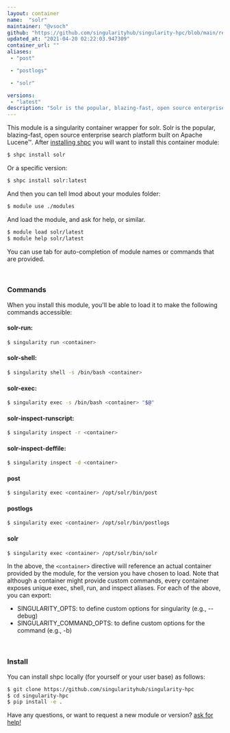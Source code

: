 ```yaml
---
layout: container
name:  "solr"
maintainer: "@vsoch"
github: "https://github.com/singularityhub/singularity-hpc/blob/main/registry/solr/container.yaml"
updated_at: "2021-04-20 02:22:03.947309"
container_url: ""
aliases:
 - "post"

 - "postlogs"

 - "solr"

versions:
 - "latest"
description: "Solr is the popular, blazing-fast, open source enterprise search platform built on Apache Lucene™."
---
```


This module is a singularity container wrapper for solr.
Solr is the popular, blazing-fast, open source enterprise search platform built on Apache Lucene™.
After [installing shpc](#install) you will want to install this container module:

```bash
$ shpc install solr
```

Or a specific version:

```bash
$ shpc install solr:latest
```

And then you can tell lmod about your modules folder:

```bash
$ module use ./modules
```

And load the module, and ask for help, or similar.

```bash
$ module load solr/latest
$ module help solr/latest
```

You can use tab for auto-completion of module names or commands that are provided.

<br>

### Commands

When you install this module, you'll be able to load it to make the following commands accessible:

#### solr-run:

```bash
$ singularity run <container>
```

#### solr-shell:

```bash
$ singularity shell -s /bin/bash <container>
```

#### solr-exec:

```bash
$ singularity exec -s /bin/bash <container> "$@"
```

#### solr-inspect-runscript:

```bash
$ singularity inspect -r <container>
```

#### solr-inspect-deffile:

```bash
$ singularity inspect -d <container>
```


#### post
       
```bash
$ singularity exec <container> /opt/solr/bin/post
```


#### postlogs
       
```bash
$ singularity exec <container> /opt/solr/bin/postlogs
```


#### solr
       
```bash
$ singularity exec <container> /opt/solr/bin/solr
```



In the above, the `<container>` directive will reference an actual container provided
by the module, for the version you have chosen to load. Note that although a container
might provide custom commands, every container exposes unique exec, shell, run, and
inspect aliases. For each of the above, you can export:

 - SINGULARITY_OPTS: to define custom options for singularity (e.g., --debug)
 - SINGULARITY_COMMAND_OPTS: to define custom options for the command (e.g., -b)

<br>
  
### Install

You can install shpc locally (for yourself or your user base) as follows:

```bash
$ git clone https://github.com/singularityhub/singularity-hpc
$ cd singularity-hpc
$ pip install -e .
```

Have any questions, or want to request a new module or version? [ask for help!](https://github.com/singularityhub/singularity-hpc/issues)